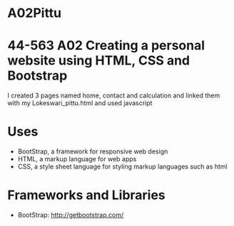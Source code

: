# A02Pittu
# 44-563 A02 Creating a personal website using HTML, CSS and Bootstrap
I created 3 pages named home, contact and calculation and linked them with my Lokeswari_pittu.html and used javascript

# Uses

- BootStrap, a framework for responsive web design 
- HTML, a markup language for web apps
- CSS, a style sheet language for styling markup languages such as html

# Frameworks and Libraries

- BootStrap: http://getbootstrap.com/
